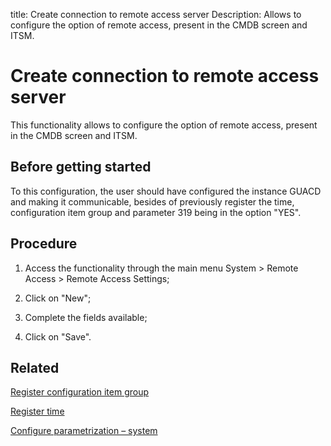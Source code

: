 title: Create connection to remote access server
Description: Allows to configure the option of remote access, present in the CMDB screen and ITSM.
# Create connection to remote access server

This functionality allows to configure the option of remote access, present in the CMDB screen and ITSM.

Before getting started
--------------------------

To this configuration, the user should have configured the instance GUACD and
making it communicable, besides of previously register the time, configuration
item group and parameter 319 being in the option "YES".

Procedure
-------------

1.  Access the functionality through the main menu System \> Remote Access \>
    Remote Access Settings;

2.  Click on "New";

3.  Complete the fields available;

4.  Click on "Save".

Related
-------

[Register configuration item group](/en-us/citsmart-platform-9/processes/configuration/configuration/register-configuration-item-group.html)

[Register time](/en-us/citsmart-platform-9/processes/event/configuration/register-time.html)

[Configure parametrization – system](/en-us/citsmart-platform-9/platform-administration/parameters-list/configure-parametrization-system.html)

<!-- !!! tip "About"

    <b>Product/Version:</b> CITSmart | 9.00 &nbsp;&nbsp;
    <b>Updated:</b>01/09/2019 – Anna Martins
